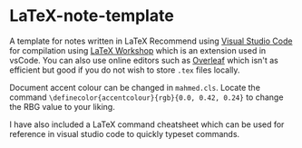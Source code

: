 # LaTeX-note-template
A template for notes written in LaTeX
Recommend using [Visual Studio Code](https://code.visualstudio.com/) for compilation using [LaTeX Workshop](https://marketplace.visualstudio.com/items?itemName=James-Yu.latex-workshop) which is an extension used in vsCode. You can also use online editors such as [Overleaf](https://www.overleaf.com/project) which isn't as efficient but good if you do not wish to store `.tex` files locally. 

Document accent colour can be changed in `mahmed.cls`. Locate the command `\definecolor{accentcolour}{rgb}{0.0, 0.42, 0.24}` to change the RBG value to your liking.

I have also included a LaTeX command cheatsheet which can be used for reference in visual studio code to quickly typeset commands.
